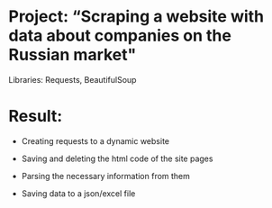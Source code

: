 # Project: “Scraping a website with data about companies on the Russian market"
Libraries: Requests, BeautifulSoup
# Result:
- Creating requests to a dynamic website
* Saving and deleting the html code of the site pages
- Parsing the necessary information from them
* Saving data to a json/excel file
